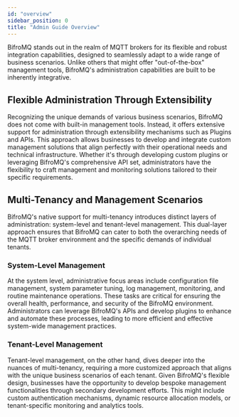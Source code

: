 ```yaml
---
id: "overview"
sidebar_position: 0 
title: "Admin Guide Overview"
---
```


BifroMQ stands out in the realm of MQTT brokers for its flexible and robust integration capabilities, designed to seamlessly adapt to a wide range of business scenarios. Unlike others that might offer "out-of-the-box" management tools, BifroMQ's administration capabilities are built to be inherently integrative. 

## Flexible Administration Through Extensibility

Recognizing the unique demands of various business scenarios, BifroMQ does not come with built-in management tools. Instead, it offers extensive support for administration through extensibility mechanisms such as Plugins and APIs. This approach allows businesses to develop and integrate custom management solutions that align perfectly with their operational needs and technical infrastructure. Whether it's through developing custom plugins or leveraging BifroMQ's comprehensive API set, administrators have the flexibility to craft management and monitoring solutions tailored to their specific requirements.

## Multi-Tenancy and Management Scenarios

BifroMQ's native support for multi-tenancy introduces distinct layers of administration: system-level and tenant-level management. This dual-layer approach ensures that BifroMQ can cater to both the overarching needs of the MQTT broker environment and the specific demands of individual tenants.

### System-Level Management

At the system level, administrative focus areas include configuration file management, system parameter tuning, log management, monitoring, and routine maintenance operations. These tasks are critical for ensuring the overall health, performance, and security of the BifroMQ environment. Administrators can leverage BifroMQ's APIs and develop plugins to enhance and automate these processes, leading to more efficient and effective system-wide management practices.

### Tenant-Level Management

Tenant-level management, on the other hand, dives deeper into the nuances of multi-tenancy, requiring a more customized approach that aligns with the unique business scenarios of each tenant. Given BifroMQ's flexible design, businesses have the opportunity to develop bespoke management functionalities through secondary development efforts. This might include custom authentication mechanisms, dynamic resource allocation models, or tenant-specific monitoring and analytics tools.
